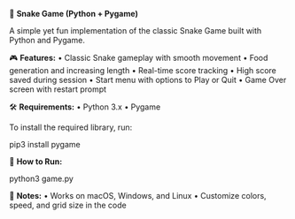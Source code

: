 🐍 **Snake Game (Python + Pygame)**

A simple yet fun implementation of the classic Snake Game built with Python and Pygame.

🎮 **Features:**
	•	Classic Snake gameplay with smooth movement
	•	Food generation and increasing length
	•	Real-time score tracking
	•	High score saved during session
	•	Start menu with options to Play or Quit
	•	Game Over screen with restart prompt

🛠️ **Requirements:**
	•	Python 3.x
	•	Pygame

To install the required library, run:

pip3 install pygame

🚀 **How to Run:**

python3 game.py

📌 **Notes:**
	•	Works on macOS, Windows, and Linux
	•	Customize colors, speed, and grid size in the code
